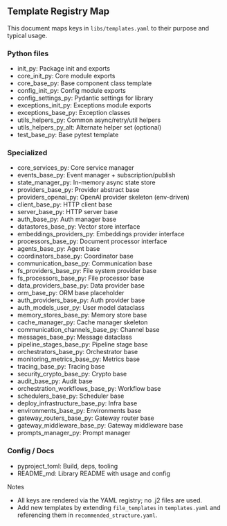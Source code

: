## Template Registry Map

This document maps keys in `libs/templates.yaml` to their purpose and typical usage.

### Python files
- init_py: Package init and exports
- core_init_py: Core module exports
- core_base_py: Base component class template
- config_init_py: Config module exports
- config_settings_py: Pydantic settings for library
- exceptions_init_py: Exceptions module exports
- exceptions_base_py: Exception classes
- utils_helpers_py: Common async/retry/util helpers
- utils_helpers_py_alt: Alternate helper set (optional)
- test_base_py: Base pytest template

### Specialized
- core_services_py: Core service manager
- events_base_py: Event manager + subscription/publish
- state_manager_py: In-memory async state store
- providers_base_py: Provider abstract base
- providers_openai_py: OpenAI provider skeleton (env-driven)
- client_base_py: HTTP client base
- server_base_py: HTTP server base
- auth_base_py: Auth manager base
- datastores_base_py: Vector store interface
- embeddings_providers_py: Embeddings provider interface
- processors_base_py: Document processor interface
- agents_base_py: Agent base
- coordinators_base_py: Coordinator base
- communication_base_py: Communication base
- fs_providers_base_py: File system provider base
- fs_processors_base_py: File processor base
- data_providers_base_py: Data provider base
- orm_base_py: ORM base placeholder
- auth_providers_base_py: Auth provider base
- auth_models_user_py: User model dataclass
- memory_stores_base_py: Memory store base
- cache_manager_py: Cache manager skeleton
- communication_channels_base_py: Channel base
- messages_base_py: Message dataclass
- pipeline_stages_base_py: Pipeline stage base
- orchestrators_base_py: Orchestrator base
- monitoring_metrics_base_py: Metrics base
- tracing_base_py: Tracing base
- security_crypto_base_py: Crypto base
- audit_base_py: Audit base
- orchestration_workflows_base_py: Workflow base
- schedulers_base_py: Scheduler base
- deploy_infrastructure_base_py: Infra base
- environments_base_py: Environments base
- gateway_routers_base_py: Gateway router base
- gateway_middleware_base_py: Gateway middleware base
- prompts_manager_py: Prompt manager

### Config / Docs
- pyproject_toml: Build, deps, tooling
- README_md: Library README with usage and config

Notes
- All keys are rendered via the YAML registry; no .j2 files are used.
- Add new templates by extending `file_templates` in `templates.yaml` and referencing them in `recommended_structure.yaml`.
